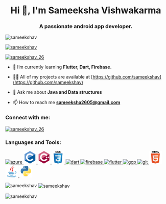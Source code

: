 <h1 align="center">Hi 👋, I'm Sameeksha Vishwakarma</h1>
<h3 align="center">A passionate android app developer.</h3>

<p align="left"> <img src="https://komarev.com/ghpvc/?username=sameekshav&label=Profile%20views&color=0e75b6&style=flat" alt="sameekshav" /> </p>

<p align="left"> <a href="https://github.com/ryo-ma/github-profile-trophy"><img src="https://github-profile-trophy.vercel.app/?username=sameekshav" alt="sameekshav" /></a> </p>

<p align="left"> <a href="https://twitter.com/sameekshav_26" target="blank"><img src="https://img.shields.io/twitter/follow/sameekshav_26?logo=twitter&style=for-the-badge" alt="sameekshav_26" /></a> </p>

- 🌱 I’m currently learning **Flutter, Dart, Firebase.**

- 👨‍💻 All of my projects are available at [https://github.com/sameekshav](https://github.com/sameekshav)

- 💬 Ask me about **Java and Data structures**

- 📫 How to reach me **sameeksha2605@gmail.com**

<h3 align="left">Connect with me:</h3>
<p align="left">
<a href="https://twitter.com/sameekshav_26" target="blank"><img align="center" src="https://raw.githubusercontent.com/rahuldkjain/github-profile-readme-generator/master/src/images/icons/Social/twitter.svg" alt="sameekshav_26" height="30" width="40" /></a>
</p>

<h3 align="left">Languages and Tools:</h3>
<p align="left"> <a href="https://azure.microsoft.com/en-in/" target="_blank"> <img src="https://www.vectorlogo.zone/logos/microsoft_azure/microsoft_azure-icon.svg" alt="azure" width="40" height="40"/> </a> <a href="https://www.cprogramming.com/" target="_blank"> <img src="https://raw.githubusercontent.com/devicons/devicon/master/icons/c/c-original.svg" alt="c" width="40" height="40"/> </a> <a href="https://www.w3schools.com/cpp/" target="_blank"> <img src="https://raw.githubusercontent.com/devicons/devicon/master/icons/cplusplus/cplusplus-original.svg" alt="cplusplus" width="40" height="40"/> </a> <a href="https://www.w3schools.com/css/" target="_blank"> <img src="https://raw.githubusercontent.com/devicons/devicon/master/icons/css3/css3-original-wordmark.svg" alt="css3" width="40" height="40"/> </a> <a href="https://dart.dev" target="_blank"> <img src="https://www.vectorlogo.zone/logos/dartlang/dartlang-icon.svg" alt="dart" width="40" height="40"/> </a> <a href="https://firebase.google.com/" target="_blank"> <img src="https://www.vectorlogo.zone/logos/firebase/firebase-icon.svg" alt="firebase" width="40" height="40"/> </a> <a href="https://flutter.dev" target="_blank"> <img src="https://www.vectorlogo.zone/logos/flutterio/flutterio-icon.svg" alt="flutter" width="40" height="40"/> </a> <a href="https://cloud.google.com" target="_blank"> <img src="https://www.vectorlogo.zone/logos/google_cloud/google_cloud-icon.svg" alt="gcp" width="40" height="40"/> </a> <a href="https://git-scm.com/" target="_blank"> <img src="https://www.vectorlogo.zone/logos/git-scm/git-scm-icon.svg" alt="git" width="40" height="40"/> </a> <a href="https://www.w3.org/html/" target="_blank"> <img src="https://raw.githubusercontent.com/devicons/devicon/master/icons/html5/html5-original-wordmark.svg" alt="html5" width="40" height="40"/> </a> <a href="https://www.java.com" target="_blank"> <img src="https://raw.githubusercontent.com/devicons/devicon/master/icons/java/java-original.svg" alt="java" width="40" height="40"/> </a> <a href="https://www.python.org" target="_blank"> <img src="https://raw.githubusercontent.com/devicons/devicon/master/icons/python/python-original.svg" alt="python" width="40" height="40"/> </a> </p>

<p><img align="left" src="https://github-readme-stats.vercel.app/api/top-langs?username=sameekshav&show_icons=true&locale=en&layout=compact" alt="sameekshav" /></p>

<p>&nbsp;<img align="center" src="https://github-readme-stats.vercel.app/api?username=sameekshav&show_icons=true&locale=en" alt="sameekshav" /></p>

<p><img align="center" src="https://github-readme-streak-stats.herokuapp.com/?user=sameekshav&" alt="sameekshav" /></p>
